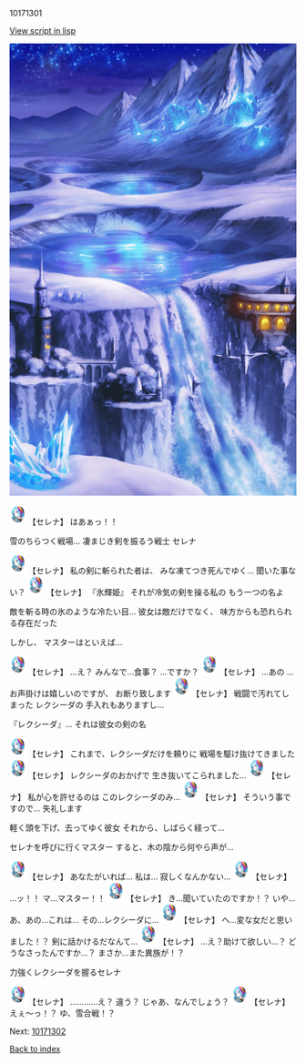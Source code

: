 10171301

[View script in lisp](../scripts/10171301.txt)

![highland_snow.png](../images/backgrounds/highland_snow.png)

<img src="../images/units/101711.png" alt="101711.png" height="34"/>
【セレナ】
はあぁっ！！

雪のちらつく戦場…
凄まじき剣を振るう戦士
セレナ

<img src="../images/units/101711.png" alt="101711.png" height="34"/>
【セレナ】
私の剣に斬られた者は、
みな凍てつき死んでゆく…
聞いた事ない？

<img src="../images/units/101711.png" alt="101711.png" height="34"/>
【セレナ】
『氷輝姫』
それが冷気の剣を操る私の
もう一つの名よ

敵を斬る時の氷のような冷たい目…
彼女は敵だけでなく、
味方からも恐れられる存在だった

しかし、
マスターはといえば…

<img src="../images/units/101711.png" alt="101711.png" height="34"/>
【セレナ】
…え？
みんなで…食事？
…ですか？

<img src="../images/units/101711.png" alt="101711.png" height="34"/>
【セレナ】
…あの
…お声掛けは嬉しいのですが、
お断り致します

<img src="../images/units/101711.png" alt="101711.png" height="34"/>
【セレナ】
戦闘で汚れてしまった
レクシーダの
手入れもありますし…

『レクシーダ』…
それは彼女の剣の名

<img src="../images/units/101711.png" alt="101711.png" height="34"/>
【セレナ】
これまで、レクシーダだけを頼りに
戦場を駆け抜けてきました

<img src="../images/units/101711.png" alt="101711.png" height="34"/>
【セレナ】
レクシーダのおかげで
生き抜いてこられました…

<img src="../images/units/101711.png" alt="101711.png" height="34"/>
【セレナ】
私が心を許せるのは
このレクシーダのみ…

<img src="../images/units/101711.png" alt="101711.png" height="34"/>
【セレナ】
そういう事ですので…
失礼します

軽く頭を下げ、去ってゆく彼女
それから、しばらく経って…

セレナを呼びに行くマスター
すると、木の陰から何やら声が…

<img src="../images/units/101711.png" alt="101711.png" height="34"/>
【セレナ】
あなたがいれば…
私は…
寂しくなんかない…

<img src="../images/units/101711.png" alt="101711.png" height="34"/>
【セレナ】
…ッ！！
マ…マスター！！

<img src="../images/units/101711.png" alt="101711.png" height="34"/>
【セレナ】
き…聞いていたのですか！？
いや…あ、あの…これは…
その…レクシーダに…

<img src="../images/units/101711.png" alt="101711.png" height="34"/>
【セレナ】
へ…変な女だと思いました！？
剣に話かけるだなんて…

<img src="../images/units/101711.png" alt="101711.png" height="34"/>
【セレナ】
…え？助けて欲しい…？
どうなさったんですか…？
まさか…また異族が！？

力強くレクシーダを握るセレナ

<img src="../images/units/101711.png" alt="101711.png" height="34"/>
【セレナ】
…………え？
違う？
じゃあ、なんでしょう？

<img src="../images/units/101711.png" alt="101711.png" height="34"/>
【セレナ】
えぇ〜っ！？
ゆ、雪合戦！？

Next: [10171302](10171302.md)

[Back to index](index.md)
